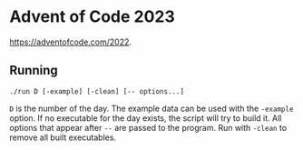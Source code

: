 # Advent of Code 2023

https://adventofcode.com/2022.

## Running

```shell
./run D [-example] [-clean] [-- options...]
```

`D` is the number of the day.
The example data can be used with the `-example` option.
If no executable for the day exists, the script will try to build it.
All options that appear after `--` are passed to the program.
Run with `-clean` to remove all built executables.

